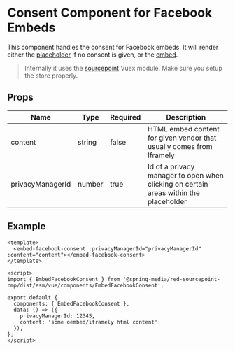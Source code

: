 # Consent Component for Facebook Embeds

This component handles the consent for Facebook embeds. It will render either the [placeholder](../EmbedFacebookPlaceholder) if no consent is given, or the [embed](../EmbedFacebook).

> Internally it uses the [sourcepoint](../../vuex/sourcepoint) Vuex module. Make sure you setup the store properly.

## Props

| Name             | Type   | Required | Description |
| ---------------- | ------ | -------- | ----------- |
| content          | string | false    | HTML embed content for given vendor that usually comes from Iframely  |
| privacyManagerId | number | true     | Id of a privacy manager to open when clicking on certain areas within the placeholder |

## Example

```vue
<template>
  <embed-facebook-consent :privacyManagerId="privacyManagerId" :content="content"></embed-facebook-consent>
</template>

<script>
import { EmbedFacebookConsent } from '@spring-media/red-sourcepoint-cmp/dist/esm/vue/components/EmbedFacebookConsent';

export default {
  components: { EmbedFacebookConsent },
  data: () => ({
    privacyManagerId: 12345,
    content: 'some oembed/iframely html content'
  }),
};
</script>
```
